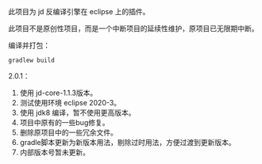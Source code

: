 此项目为 jd 反编译引擎在 eclipse 上的插件。

此项目不是原创性项目，而是一个中断项目的延续性维护，原项目已无限期中断。



编译并打包：

```shell
gradlew build
```













2.0.1：

1. 使用 jd-core-1.1.3版本。
2. 测试使用环境 eclipse 2020-3。
3. 使用 jdk8 编译，暂不使用更高版本。
4. 项目中原有的一些bug修复。
5. 删除原项目中的一些冗余文件。
6. gradle脚本更新为新版本用法，剔除过时用法，方便过渡到更新版本。
7. 内部版本号暂未更新。